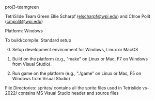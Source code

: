 proj3-teamgreen

TetriSlide
Team Green
Ellie Scharpf (elscharpf@wpi.edu) and Chloe Polit (cmpolit@wpi.edu)


Platform: Windows

To build/compile: Standard setup

0) Setup development environment for Windows, Linux or MacOS

1) Build on the platform (e.g., "make" on Linux or Mac, F7 on Windows from Visual Studio).

2) Run game on the platform (e.g., "./game" on Linux or Mac, F5 on Windows from Visual Studio)


File Directories:
sprites/   contains all the sprite files used in Tetrislide
vs-2022/   contains MS Visual Studio header and source files
